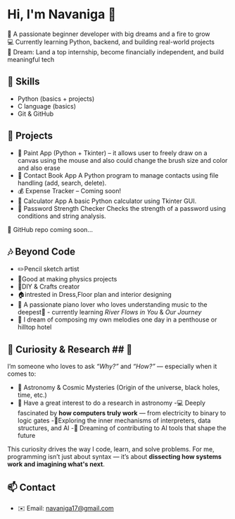 # Hi, I'm Navaniga 👋

🌱 A passionate beginner developer with big dreams and a fire to grow  
💻 Currently learning Python, backend, and building real-world projects  
🎯 Dream: Land a top internship, become financially independent, and build meaningful tech  

## 🔧 Skills
- Python (basics + projects)
- C language (basics)
- Git & GitHub

## 📂 Projects
- 🎨 Paint App (Python + Tkinter) – it allows user to freely draw on a canvas using the mouse and also could change the brush size and color and also erase
- 📖 Contact Book App
A Python program to manage contacts using file handling (add, search, delete).
- 💰 Expense Tracker – Coming soon!
- 🧮 Calculator App
A basic Python calculator using Tkinter GUI.
- 🔐 Password Strength Checker
Checks the strength of a password using conditions and string analysis.

🔗 GitHub repo coming soon...
  
## 🎶 Beyond Code
- ✏️Pencil sketch artist
- 🔬Good at making physics projects
- 🧵DIY & Crafts creator
- 🏠intrested in Dress,Floor plan and interior designing 
- 🎹 A passionate piano lover who loves understanding music to the deepest🫠 - currently learning *River Flows in You* & *Our Journey*
- 🌃 I dream of composing my own melodies one day in a penthouse or  hilltop hotel

## 🧠 Curiosity & Research ## 🧠 

I’m someone who loves to ask *“Why?”* and *“How?”* — especially when it comes to:
- 🌌 Astronomy & Cosmic Mysteries (Origin of the universe, black holes, time, etc.)
- 🔭 Have a great interest to do a research in astronomy 
-💻 Deeply fascinated by **how computers truly work** — from electricity to binary to logic gates
-📱Exploring the inner mechanisms of interpreters, data structures, and AI
-🌟 Dreaming of contributing to AI tools that shape the future

This curiosity drives the way I code, learn, and solve problems. For me, programming isn’t just about syntax — it’s about **dissecting how systems work and imagining what's next**.

## 📫 Contact
- ✉️ Email: navaniga17@gmail.com
